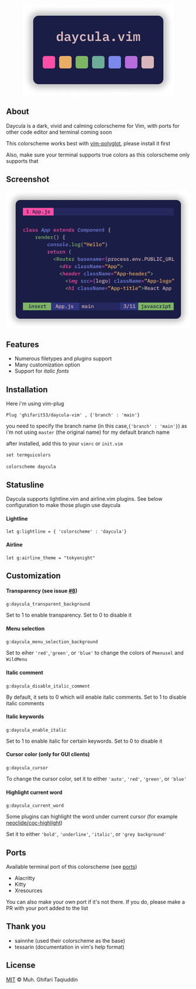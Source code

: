 <p align='center'><img src="images/palette.png"/></p>

## About

Daycula is a dark, vivid and calming colorscheme for Vim, with ports for other code editor and terminal coming soon

This colorscheme works best with [vim-polyglot](https://github.com/sheerun/vim-polyglot), please install it first

Also, make sure your terminal supports true colors as this colorscheme only supports that

## Screenshot

<p align='center'><img src="images/vim.png"/></p>

## Features

- Numerous filetypes and plugins support
- Many customization option
- Support for <i>italic fonts</i>

## Installation

Here i'm using vim-plug

```vim
Plug 'ghifarit53/daycula-vim' , {'branch' : 'main'}
```

you need to specify the branch name (in this case,`{'branch' : 'main'}`) as i'm not using `master`
(the original name) for my default branch name

after installed, add this to your `vimrc` or `init.vim`

```vim
set termguicolors

colorscheme daycula
```

## Statusline

Daycula supports lightline.vim and airline.vim plugins. See below configuration to make those plugin use daycula

#### Lightline

```vim
let g:lightline = { 'colorscheme' : 'daycula'}
```

#### Airline

```vim
let g:airline_theme = "tokyonight"
```

## Customization

#### Transparency (see issue [#8](https://github.com/ghifarit53/daycula-vim/issues/8))

`g:daycula_transparent_background`

Set to 1 to enable transparency. Set to 0 to disable it

#### Menu selection

`g:daycula_menu_selection_background`

Set to eiher `'red'`,`'green'`, or `'blue'` to change the colors
of `Pmenusel` and `WildMenu`

#### Italic comment

`g:daycula_disable_italic_comment`

By default, it sets to 0 which will enable italic comments.
Set to 1 to disable italic comments

#### Italic keywords

`g:daycula_enable_italic`

Set to 1 to enable italic for certain keywords.
Set to 0 to disable it

#### Cursor color (only for GUI clients)

`g:daycula_cursor`

To change the cursor color, set it to either
`'auto'`, `'red'`, `'green'`, or `'blue'`

#### Highlight current word

`g:daycula_current_word`

Some plugins can highlight the word under current cursor 
(for example [neoclide/coc-highlight](https://github.com/neoclide/coc-highlight))

Set it to either `'bold'`, `'underline'`, `'italic'`, or `'grey background'`

## Ports

Available terminal port of this colorscheme (see [ports](./ports))

- Alacritty
- Kitty
- Xresources

You can also make your own port if it's not there.
If you do, please make a PR with your port added to the list

## Thank you

- sainnhe (used their colorscheme as the base)
- tessarin (documentation in vim's help format)

## License

[MIT](./LICENSE) © Muh. Ghifari Taqiuddin
